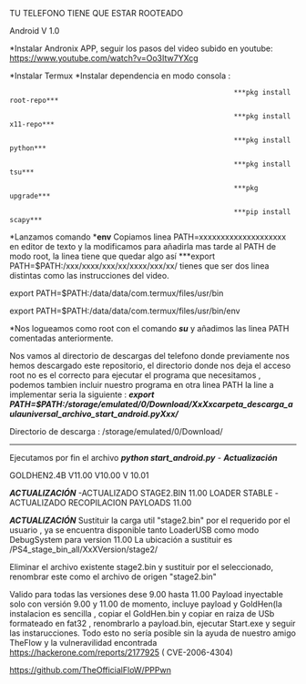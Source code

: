 TU TELEFONO TIENE QUE ESTAR ROOTEADO

Android V 1.0

*Instalar Andronix APP, seguir los pasos del video subido en youtube: https://www.youtube.com/watch?v=Oo3Itw7YXcg

*Instalar Termux *Instalar dependencia en modo consola :   

                                                           ***pkg install root-repo***

                                                           ***pkg install x11-repo***

                                                           ***pkg install python***

                                                           ***pkg install tsu***

                                                           ***pkg upgrade***

                                                           ***pip install scapy***

*Lanzamos comando ***env** Copiamos linea PATH=xxxxxxxxxxxxxxxxxxxx  en editor de texto y la modificamos para añadirla mas tarde al PATH de 
modo root, la linea tiene que quedar algo así ***export PATH=$PATH:/xxx/xxxx/xxx/xx/xxxx/xxx/xx/ tienes que ser dos linea distintas como las instrucciones del video.

export PATH=$PATH:/data/data/com.termux/files/usr/bin

export PATH=$PATH:/data/data/com.termux/files/usr/bin/env

*Nos logueamos como root con el comando ***su*** y añadimos las linea PATH comentadas anteriormente.

Nos vamos al directorio de descargas del telefono donde previamente nos hemos descargado este repositorio, el directorio donde nos deja 
el acceso root no es el correcto para ejecutar el programa que necesitamos , podemos tambien incluir nuestro programa en otra linea PATH la line a implementar seria la siguiente :
***export PATH=$PATH:/storage/emulated/0/Download/XxXxcarpeta_descarga_aulauniversal_archivo_start_android.pyXxx/***

Directorio de descarga : /storage/emulated/0/Download/

****************************************************************

Ejecutamos por fin el archivo ***python start_android.py***
                                                          -
***Actualización*** 

GOLDHEN2.4B V11.00 V10.00 V 10.01

***ACTUALIZACIÓN***
-ACTUALIZADO STAGE2.BIN 11.00 LOADER STABLE
-ACTUALIZADO RECOPILACION PAYLOADS 11.00

***ACTUALIZACIÓN***
Sustituir la carga util "stage2.bin" por el requerido por el usuario , ya se encuentra disponible  tanto
LoaderUSB como modo DebugSystem para version 11.00
La ubicación a sustituir es     /PS4_stage_bin_all/XxXVersion/stage2/

Eliminar el archivo existente stage2.bin y sustituir por el seleccionado, renombrar este como el archivo de origen "stage2.bin"

Valido para todas las versiones dese 9.00 hasta 11.00 
Payload inyectable solo con versión 9.00 y 11.00 de momento, incluye payload y GoldHen(la instalacion es sencilla , copiar el GoldHen.bin y copiar en raiza de USb
formateado en fat32 , renombrarlo a payload.bin, ejecutar Start.exe y seguir las instarucciones.
Todo esto no sería posible sin la ayuda de nuestro amigo
TheFlow y la vulneravilidad encontrada https://hackerone.com/reports/2177925 ( CVE-2006-4304)

https://github.com/TheOfficialFloW/PPPwn
